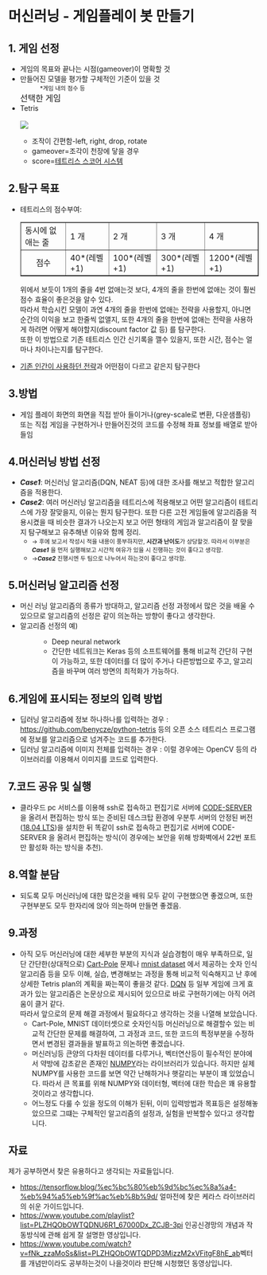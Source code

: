 # <strong>머신러닝</strong> - 게임플레이 봇 만들기
<!--Animeloverhachangwoo-->

## 1. 게임 선정
<ul>
<li>게임의 목표와 끝나는 시점(gameover)이 명확할 것</li>
<li>만들어진 모델을 평가할 구체적인 기준이 있을 것<dd><small>*게임 내의 점수 등</small></dd></li>
<big>선택한 게임</big>

<li>Tetris</li><br><a href="https://youtu.be/dQw4w9WgXcQ"><img src="https://thumbs.gfycat.com/DecisiveSafeHorsemouse-size_restricted.gif"></a>
<ul><li>조작이 간편함-left, right, drop, rotate</li><li>gameover=조각이 천장에 닿을 경우</li><li>score=<a href="https://tetris.wiki/Scoring">테트리스 스코어 시스템</a></li></ul>
</ul>
</ul>

## 2.탐구 목표
<ul>
<li>테트리스의 점수부여:<br>
<table border = "1">
<tbody>
<tr><td>동시에 없애는 줄</td><td>1 개</td><td>2 개</td><td>3 개</td><td>4 개</td></tr>
<tr><td align="center">점수</td><td>40*(레벨+1)</td><td>100*(레벨+1)</td><td>300*(레벨+1)</td><td>1200*(레벨+1)</td></tr>
</tbody>
</table>

위에서 보듯이 1개의 줄을 4번 없애는것 보다, 4개의 줄을 한번에 없애는 것이 훨씬 점수 효율이 좋은것을 알수 있다.<br>
따라서 학습시킨 모델이 과연 4개의 줄을 한번에 없애는 전략을 사용할지, 아니면 순간의 이익을 보고 한줄씩 없앨지, 또한 4개의 줄을 한번에 없애는 전략을 사용하게 하려면 어떻게 해야할지(discount factor 값 등) 를 탐구한다.<br>
또한 이 방법으로 기존 테트리스 인간 신기록을 깰수 있을지, 또한 시간, 점수는 얼마나 차이나는지를 탐구한다.
</li>
<li><a href="https://youtu.be/L_UPHsGR6fM?t=255">기존 인간이 사용하던 전략</a>과 어떤점이 다르고 같은지 탐구한다</li>
</ul>

## 3.방법
<ul>
<li>게임 플레이 화면의 화면을 직접 받아 들이거나(grey-scale로 변환, 다운샘플링) 또는 직접 게임을 구현하거나 만들어진것의 코드를 수정해 좌표 정보를 배열로 받아들임</li>

</ul>

## 4.머신러닝 방법 선정
<ul>
<li><i><strong>Case1</strong></i>: 머신러닝 알고리즘(DQN, NEAT 등)에 대한 조사를 해보고 적합한 알고리즘을 적용한다.</li>
<li><i><strong>Case2</strong></i>: 여러 머신러닝 알고리즘을 테트리스에 적용해보고 어떤 알고리즘이 테트리스에 가장 잘맞을지, 이유는 뭔지 탐구한다. 또한 다른 고전 게임들에 알고리즘을 적용시켰을 때 비슷한 결과가 나오는지 보고 어떤 형태의 게임과 알고리즘이 잘 맞을지 탐구해보고 유추해낸 이유와 함께 정리. <ul><li><small>→ 후에 보고서 작성시 적을 내용이 풍부하지만, <strong>시간과 난이도</strong>가 상당할것. 따라서 이부분은 <i><strong>Case1</strong></i> 을 먼저 실행해보고 시간적 여유가 있을 시 진행하는 것이 좋다고 생각함.</small></li><li><small>→<i><strong>Case2</strong></i> 진행시엔 두 팀으로 나누어서 하는것이 좋다고 생각함.</small></li></ul></li>
</ul>

## 5.머신러닝 알고리즘 선정
<ul>
  <li>머신 러닝 알고리즘의 종류가 방대하고, 알고리즘 선정 과정에서 많은 것을 배울 수 있으므로 알고리즘의 선정은 같이 의논하는 방향이 좋다고 생각한다.</li>
  <li>알고리즘 선정의 예)</li>
  <ul>
  <dd>
    <li>Deep neural network</li>
        <dd>
            <li>
            간단한 네트워크는 Keras 등의 소프트웨어를 통해 비교적 간단히 구현이 가능하고, 또한 데이터를 더 많이 주거나 다른방법으로 주고, 알고리즘을 바꾸며 여러 방면의 최적화가 가능하다.
            </li>
        </dd>
  </dd>
  </ul>
</ul>
  
## 6.게임에 표시되는 정보의 입력 방법
<ul>
    <li>
        딥러닝 알고리즘에 정보 하나하나를 입력하는 경우 : <a href=https://github.com/benycze/python-tetris>https://github.com/benycze/python-tetris</a> 등의 오픈 소스 테트리스 프로그램에 정보를 알고리즘으로 넘겨주는 코드를 추가한다.
    </li>
    <li>
        딥러닝 알고리즘에 이미지 전체를 입력하는 경우 : 이럴 경우에는 OpenCV 등의 라이브러리를 이용해서 이미지를 코드로 입력한다.
    </li>
</ul>

## 7.코드 공유 및 실행
<ul>
    <li>
        클라우드 pc 서비스를 이용해 ssh로 접속하고 편집기로 서버에 <a href=https://github.com/cdr/code-server>CODE-SERVER</a> 을 올려서 편집하는 방식 또는 준비된 데스크탑 환경에 우분투 서버의 안정된 버전(<a href=http://releases.ubuntu.com/18.04.4/?_ga=2.225893914.1454668860.1590759279-1335185936.1590759279>18.04 LTS</a>)을 설치한 뒤 똑같이 ssh로 접속하고 편집기로 서버에 CODE-SERVER 을 올려서 편집하는 방식(이 경우에는 보안을 위해 방화벽에서 22번 포트만 활성화 하는 방식을 추천).
    </li>
</ul>

## 8.역할 분담
<ul>
    <li>
        되도록 모두 머신러닝에 대한 많은것을 배워 모두 같이 구현했으면 좋겠으며, 또한 구현부분도 모두 한자리에 앉아 의논하며 만들면 좋겠음.
    </li>
</ul>

## 9.과정
<ul>
  <li>
    아직 모두 머신러닝에 대한 세부한 부분의 지식과 실습경험이 매우 부족하므로, 일단 간단한(상대적으로) <a href="https://gym.openai.com/envs/CartPole-v1/">Cart-Pole</a> 문제나 <a href="https://ko.wikipedia.org/wiki/MNIST_%EB%8D%B0%EC%9D%B4%ED%84%B0%EB%B2%A0%EC%9D%B4%EC%8A%A4">mnist dataset</a> 에서 제공하는 숫자 인식 알고리즘 등을 모두 이해, 실습, 변경해보는 과정을 통해 비교적 익숙해지고 난 후에 상세한 Tetris plan의 계획을 짜는쪽이 좋을것 같다.
    <a href="https://namu.wiki/w/DQN#s-2">DQN</a> 등 일부 게임에 크게 효과가 있는 알고리즘은 논문상으로 제시되어 있으므로 바로 구현하기에는 아직 어려움이 클거 같다.
    <br>따라서 앞으로의 문제 해결 과정에서 필요하다고 생각하는 것을 나열해 보았습니다.
    <ul>
      <li>Cart-Pole, MNIST 데이터셋으로 숫자인식등 머신러닝으로 해결할수 있는 비교적 간단한 문제를 해결하여, 그 과정과 코드, 또한 코드의 특정부분을 수정하면서 변경된 결과들을 발표하고 의논하면 좋겠습니다.</li>
      <li>머신러닝등 큰양의 다차원 데이터를 다루거나, 벡터연산등이 필수적인 분야에서 약방에 감초같은 존재인 <a href="https://namu.wiki/w/NumPy">NUMPY</a>라는 라이브러리가 있습니다. 하지만 실제 NUMPY를 사용한 코드를 보면 약간 난해하거나 햇갈리는 부분이 꽤 있었습니다. 따라서 큰 목표를 위해 NUMPY와 데이터형, 벡터에 대한 학습은 꽤 유용할 것이라고 생각합니다.</li>
      <li>어느정도 다룰 수 있을 정도의 이해가 된뒤, 이미 입력방법과 목표등은 설정해놓았으므로 그떄는 구체적인 알고리즘의 설정과, 실험을 반복할수 있다고 생각합니다.</li>
    </ul>  
    
    
  </li>
</ul>

## 자료
제가 공부하면서 찾은 유용하다고 생각되는 자료들입니다.
<ul>
  <li><a href="https://tensorflow.blog/%ec%bc%80%eb%9d%bc%ec%8a%a4-%eb%94%a5%eb%9f%ac%eb%8b%9d/">https://tensorflow.blog/%ec%bc%80%eb%9d%bc%ec%8a%a4-%eb%94%a5%eb%9f%ac%eb%8b%9d/</a> 얼마전에 찾은 케라스 라이브러리의 쉬운 가이드입니다.</li>
  <li><a href="https://www.youtube.com/playlist?list=PLZHQObOWTQDNU6R1_67000Dx_ZCJB-3pi">https://www.youtube.com/playlist?list=PLZHQObOWTQDNU6R1_67000Dx_ZCJB-3pi</a> 인공신경망의 개념과 작동방식에 관해 쉽게 잘 설명한 영상입니다.</li>
  <li><a href="https://www.youtube.com/watch?v=fNk_zzaMoSs&list=PLZHQObOWTQDPD3MizzM2xVFitgF8hE_ab">https://www.youtube.com/watch?v=fNk_zzaMoSs&list=PLZHQObOWTQDPD3MizzM2xVFitgF8hE_ab</a>벡터를 개념만이라도 공부하는것이 나을것이라 판단해 시청했던 동영상입니다.</li>
</ul>  
